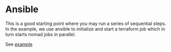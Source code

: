 # Ansible

This is a good starting point where you may run a series of sequential steps.
In the example, we use ansible to initialize and start a terraform job which in turn starts nomad jobs in parallel.

See [example](https://github.com/skatteetaten/vagrant-hashistack-template/tree/master/template_example/dev/ansible)
